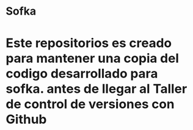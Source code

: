<h1>Sofka<k1>

<br>

<h3>Este repositorios es creado para mantener una copia del codigo desarrollado para sofka. antes de llegar al <b>Taller de control de versiones con Github
</h3>
